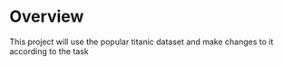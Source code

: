 # Overview

This project will use the popular titanic dataset and make changes to it 
according to the task
